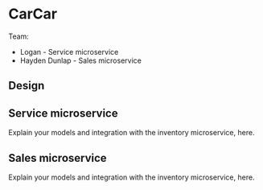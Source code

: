 # CarCar

Team:

* Logan - Service microservice
* Hayden Dunlap - Sales microservice

## Design

## Service microservice

Explain your models and integration with the inventory
microservice, here.

## Sales microservice

Explain your models and integration with the inventory
microservice, here.
